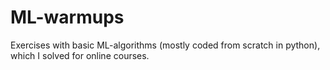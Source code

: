 # ML-warmups
Exercises with  basic ML-algorithms (mostly coded from scratch in python), which I solved for online courses.  
